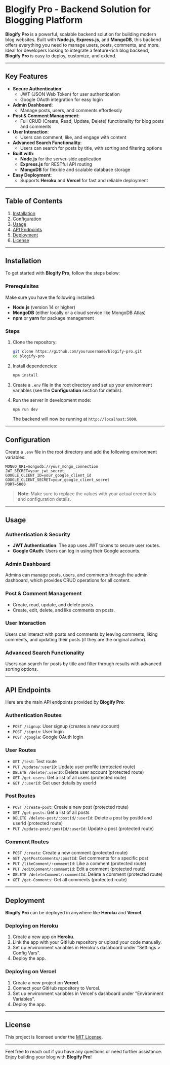
# Blogify Pro - Backend Solution for Blogging Platform

**Blogify Pro** is a powerful, scalable backend solution for building modern blog websites. Built with **Node.js**, **Express.js**, and **MongoDB**, this backend offers everything you need to manage users, posts, comments, and more. Ideal for developers looking to integrate a feature-rich blog backend, **Blogify Pro** is easy to deploy, customize, and extend.

---

## Key Features

- **Secure Authentication**:
  - JWT (JSON Web Token) for user authentication
  - Google OAuth integration for easy login
- **Admin Dashboard**:
  - Manage posts, users, and comments effortlessly
- **Post & Comment Management**:
  - Full CRUD (Create, Read, Update, Delete) functionality for blog posts and comments
- **User Interaction**:
  - Users can comment, like, and engage with content
- **Advanced Search Functionality**:
  - Users can search for posts by title, with sorting and filtering options
- **Built with**:
  - **Node.js** for the server-side application
  - **Express.js** for RESTful API routing
  - **MongoDB** for flexible and scalable database storage
- **Easy Deployment**:
  - Supports **Heroku** and **Vercel** for fast and reliable deployment

---

## Table of Contents

1. [Installation](#installation)
2. [Configuration](#configuration)
3. [Usage](#usage)
4. [API Endpoints](#api-endpoints)
5. [Deployment](#deployment)
6. [License](#license)

---

## Installation

To get started with **Blogify Pro**, follow the steps below:

### Prerequisites

Make sure you have the following installed:

- **Node.js** (version 14 or higher)
- **MongoDB** (either locally or a cloud service like MongoDB Atlas)
- **npm** or **yarn** for package management

### Steps

1. Clone the repository:

    ```bash
    git clone https://github.com/yourusername/blogify-pro.git
    cd blogify-pro
    ```

2. Install dependencies:

    ```bash
    npm install
    ```

3. Create a `.env` file in the root directory and set up your environment variables (see the **Configuration** section for details).

4. Run the server in development mode:

    ```bash
    npm run dev
    ```

    The backend will now be running at `http://localhost:5000`.

---

## Configuration

Create a `.env` file in the root directory and add the following environment variables:

```plaintext
MONGO_URI=mongodb://your_mongo_connection
JWT_SECRET=your_jwt_secret
GOOGLE_CLIENT_ID=your_google_client_id
GOOGLE_CLIENT_SECRET=your_google_client_secret
PORT=5000
```

> **Note**: Make sure to replace the values with your actual credentials and configuration details.

---

## Usage

### Authentication & Security

- **JWT Authentication**: The app uses JWT tokens to secure user routes.
- **Google OAuth**: Users can log in using their Google accounts.

### Admin Dashboard

Admins can manage posts, users, and comments through the admin dashboard, which provides CRUD operations for all content.

### Post & Comment Management

- Create, read, update, and delete posts.
- Create, edit, delete, and like comments on posts.

### User Interaction

Users can interact with posts and comments by leaving comments, liking comments, and updating their posts (if they are the original author).

### Advanced Search Functionality

Users can search for posts by title and filter through results with advanced sorting options.

---

## API Endpoints

Here are the main API endpoints provided by **Blogify Pro**:

### Authentication Routes

- `POST /signup`: User signup (creates a new account)
- `POST /signin`: User login
- `POST /google`: Google OAuth login

### User Routes

- `GET /test`: Test route
- `PUT /update/:userID`: Update user profile (protected route)
- `DELETE /delete/:userID`: Delete user account (protected route)
- `GET /get-users`: Get a list of all users (protected route)
- `GET /:userId`: Get user details by userId

### Post Routes

- `POST /create-post`: Create a new post (protected route)
- `GET /get-posts`: Get a list of all posts
- `DELETE /delete-post/:postId/:userId`: Delete a post by postId and userId (protected route)
- `PUT /update-post/:postId/:userId`: Update a post (protected route)

### Comment Routes

- `POST /create`: Create a new comment (protected route)
- `GET /getPostComments/:postId`: Get comments for a specific post
- `PUT /likeComment/:commentId`: Like a comment (protected route)
- `PUT /editComment/:commentId`: Edit a comment (protected route)
- `DELETE /deleteComment/:commentId`: Delete a comment (protected route)
- `GET /get-Comments`: Get all comments (protected route)

---

## Deployment

**Blogify Pro** can be deployed in anywhere like **Heroku** and **Vercel**.

### Deploying on Heroku

1. Create a new app on **Heroku**.
2. Link the app with your GitHub repository or upload your code manually.
3. Set up environment variables in Heroku's dashboard under "Settings > Config Vars".
4. Deploy the app.

### Deploying on Vercel

1. Create a new project on **Vercel**.
2. Connect your GitHub repository to Vercel.
3. Set up environment variables in Vercel's dashboard under "Environment Variables".
4. Deploy the app.

---

## License

This project is licensed under the [MIT License](LICENSE).

---

Feel free to reach out if you have any questions or need further assistance. Enjoy building your blog with **Blogify Pro**!

```